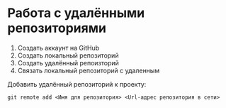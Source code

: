 # **Работа с удалёнными репозиториями**

1. Создать аккаунт на GitHub
2. Создать локальный репозиторий
3. Создать удалённый репоизторий 
4. Связать локальный репозиторий с удаленным

Добавить удалённый репозиторий к проекту:
```
git remote add <Имя для репозитория> <Url-адрес репозитория в сети>
```

